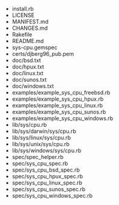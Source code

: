 * install.rb
* LICENSE
* MANIFEST.md
* CHANGES.md
* Rakefile
* README.md
* sys-cpu.gemspec
* certs/djberg96_pub.pem
* doc/bsd.txt
* doc/hpux.txt
* doc/linux.txt
* doc/sunos.txt
* doc/windows.txt
* examples/example_sys_cpu_freebsd.rb
* examples/example_sys_cpu_hpux.rb
* examples/example_sys_cpu_linux.rb
* examples/example_sys_cpu_sunos.rb
* examples/example_sys_cpu_windows.rb
* lib/sys/cpu.rb
* lib/sys/darwin/sys/cpu.rb
* lib/sys/linux/sys/cpu.rb
* lib/sys/unix/sys/cpu.rb
* lib/sys/windows/sys/cpu.rb
* spec/spec_helper.rb
* spec/sys_cpu_spec.rb
* spec/sys_cpu_bsd_spec.rb
* spec/sys_cpu_hpux_spec.rb
* spec/sys_cpu_linux_spec.rb
* spec/sys_cpu_sunos_spec.rb
* spec/sys_cpu_windows_spec.rb
